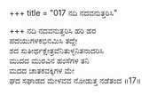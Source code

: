 +++
title = "017 ನದಿ ನದವನುತ್ತರಿಸಿ"

+++
ನದಿ ನದವನುತ್ತರಿಸಿ ಹರಿ ಹರ  
ಪದಯುಗಳಕಭಿನಮಿಸಿ ತದ್ದೇ  
ಶದ ಸುತೀರ್ಥಕ್ಷೇತ್ರವೆನಿತುಳ್ಳನಿತನಾದರಿಸಿ   
ಮುದದ ಮುರವಿನ ಹಂಸೆಗಳ ತನಿ  
ಮದದ ಚಾತಕವಕ್ಕಿಗಳ ಮೇ  
ಘದ ಸಘಾಡದ ಮೇಳವವ ನೋಡುತ್ತ ನಡೆತಂದ     ॥17॥